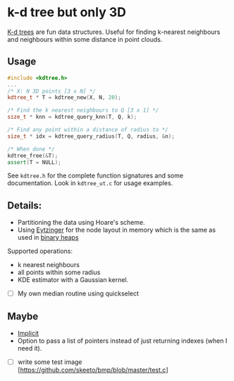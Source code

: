 # k-d tree but only 3D

[K-d trees](https://en.wikipedia.org/wiki/K-d_tree) are fun data
structures. Useful for finding k-nearest neighbours and neighbours
within some distance in point clouds.

## Usage

``` C++
#include <kdtree.h>
...
/* X: N 3D points [3 x N] */
kdtree_t * T = kdtree_new(X, N, 20);

/* Find the k nearest neighbours to Q [3 x 1] */
size_t * knn = kdtree_query_knn(T, Q, k);

/* Find any point within a distance of radius to */
size_t * idx = kdtree_query_radius(T, Q, radius, &n);

/* When done */
kdtree_free(&T);
assert(T = NULL);
```

See `kdtree.h` for the complete function signatures and some
documentation. Look in `kdtree_ut.c` for usage examples.

## Details:
- Partitioning the data using Hoare's scheme.
- Using [Eytzinger](https://arxiv.org/abs/1509.05053) for the node
  layout in memory which is the same as used in [binary
  heaps](https://en.wikipedia.org/wiki/Binary_heap)


Supported operations:
- k nearest neighbours
- all points within some radius
- KDE estimator with a Gaussian kernel.


- [ ] My own median routine using quickselect



## Maybe
- [Implicit](https://en.wikipedia.org/wiki/Implicit_k-d_tree)
- Option to pass a list of pointers instead of just returning indexes (when I need it).

- [ ] write some test image [https://github.com/skeeto/bmp/blob/master/test.c]
